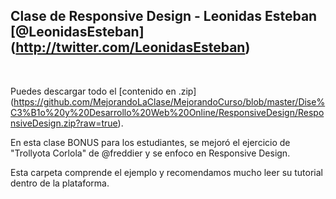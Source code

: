 ## Clase de Responsive Design - Leonidas Esteban [@LeonidasEsteban] (http://twitter.com/LeonidasEsteban)
<br />


Puedes descargar todo el [contenido en .zip] (https://github.com/MejorandoLaClase/MejorandoCurso/blob/master/Dise%C3%B1o%20y%20Desarrollo%20Web%20Online/ResponsiveDesign/ResponsiveDesign.zip?raw=true).

En esta clase BONUS para los estudiantes, se mejoró el ejercicio de "Trollyota Corlola" de @freddier y se enfoco en Responsive Design.

Esta carpeta comprende el ejemplo y recomendamos mucho leer su tutorial dentro de la plataforma.
